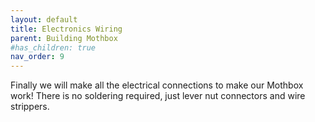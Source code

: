 ```yaml
---
layout: default
title: Electronics Wiring
parent: Building Mothbox
#has_children: true
nav_order: 9
---
```


Finally we will make all the electrical connections to make our Mothbox work! There is no soldering required, just lever nut connectors and wire strippers.
